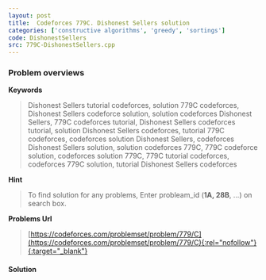 ```yaml
---
layout: post
title:  Codeforces 779C. Dishonest Sellers solution
categories: ['constructive algorithms', 'greedy', 'sortings']
code: DishonestSellers
src: 779C-DishonestSellers.cpp
---
```

### **Problem overviews**

**Keywords**
> Dishonest Sellers tutorial codeforces, solution 779C codeforces, Dishonest Sellers codeforce solution, solution codeforces Dishonest Sellers, 779C codeforces tutorial, Dishonest Sellers codeforces tutorial, solution Dishonest Sellers codeforces, tutorial 779C codeforces, codeforces solution Dishonest Sellers, codeforces Dishonest Sellers solution, solution codeforces 779C, 779C codeforce solution, codeforces solution 779C, 779C tutorial codeforces, codeforces 779C solution, tutorial Dishonest Sellers codeforces

**Hint**
> To find solution for any problems, Enter probleam_id (**1A, 28B**, ...) on search box. 

**Problems Url**
> [https://codeforces.com/problemset/problem/779/C](https://codeforces.com/problemset/problem/779/C){:rel="nofollow"}{:target="_blank"}

#### **Solution**



